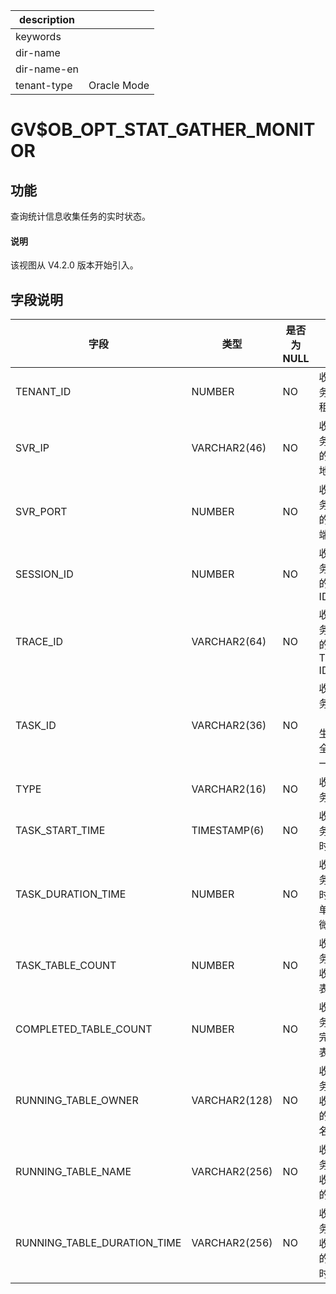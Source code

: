 |description||
|---|---|
|keywords||
|dir-name||
|dir-name-en||
|tenant-type|Oracle Mode|

# GV$OB_OPT_STAT_GATHER_MONITOR

## 功能

查询统计信息收集任务的实时状态。

<main id="notice" type='explain'>
  <h4>说明</h4>
  <p>该视图从 V4.2.0 版本开始引入。</p>
</main>

## 字段说明

| **字段** | **类型** | **是否为 NULL** | **描述** |
| --- | --- | --- | --- |
| TENANT_ID | NUMBER | NO | 收集任务所在租户 ID |
| SVR_IP | VARCHAR2(46) | NO | 收集任务所在的节点地址 |
| SVR_PORT | NUMBER | NO | 收集任务所在的节点端口 |
| SESSION_ID | NUMBER | NO | 收集任务所在的会话 ID |
| TRACE_ID | VARCHAR2(64) | NO | 收集任务所在的 TRACE ID |
| TASK_ID | VARCHAR2(36) | NO | 收集任务 ID（UUID 生成，全局唯一） |
| TYPE | VARCHAR2(16) | NO | 收集任务类型 |
| TASK_START_TIME | TIMESTAMP(6) | NO | 收集任务开始时间 |
| TASK_DURATION_TIME | NUMBER | NO | 收集任务持续时间，单位为微秒 |
| TASK_TABLE_COUNT | NUMBER | NO | 收集任务需要收集的表个数 |
| COMPLETED_TABLE_COUNT | NUMBER | NO | 收集任务已经完成的表数量 |
| RUNNING_TABLE_OWNER | VARCHAR2(128) | NO | 收集任务正在收集表的用户名 |
| RUNNING_TABLE_NAME | VARCHAR2(256) | NO | 收集任务正在收集表的名字 |
| RUNNING_TABLE_DURATION_TIME | VARCHAR2(256) | NO | 收集任务正在收集表的持续时间 |
